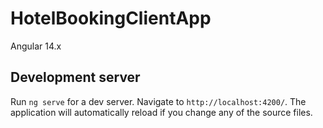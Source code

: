 # HotelBookingClientApp

Angular 14.x

## Development server

Run `ng serve` for a dev server. Navigate to `http://localhost:4200/`. The application will automatically reload if you change any of the source files.

